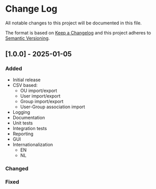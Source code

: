 # Change Log
All notable changes to this project will be documented in this file.

The format is based on [Keep a Changelog](http://keepachangelog.com/)
and this project adheres to [Semantic Versioning](http://semver.org/).

## [1.0.0] - 2025-01-05

### Added

- Initial release
- CSV based:
    - OU import/export
    - User import/export
    - Group import/export
    - User-Group association import
- Logging
- Documentation
- Unit tests
- Integration tests
- Reporting
- GUI
- Internationalization
    - EN
    - NL

### Changed

### Fixed
